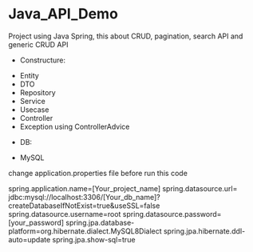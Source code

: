 # Java_API_Demo
Project using Java Spring, this about CRUD, pagination, search API and generic CRUD API
+ Constructure:
- Entity
- DTO
- Repository
- Service
- Usecase
- Controller
- Exception using ControllerAdvice

+ DB:
- MySQL 

change application.properties file before run this code

  spring.application.name=[Your_project_name]
  spring.datasource.url= jdbc:mysql://localhost:3306/[Your_db_name]?createDatabaseIfNotExist=true&useSSL=false
  spring.datasource.username=root
  spring.datasource.password=[your_password]
  spring.jpa.database-platform=org.hibernate.dialect.MySQL8Dialect
  spring.jpa.hibernate.ddl-auto=update
  spring.jpa.show-sql=true
